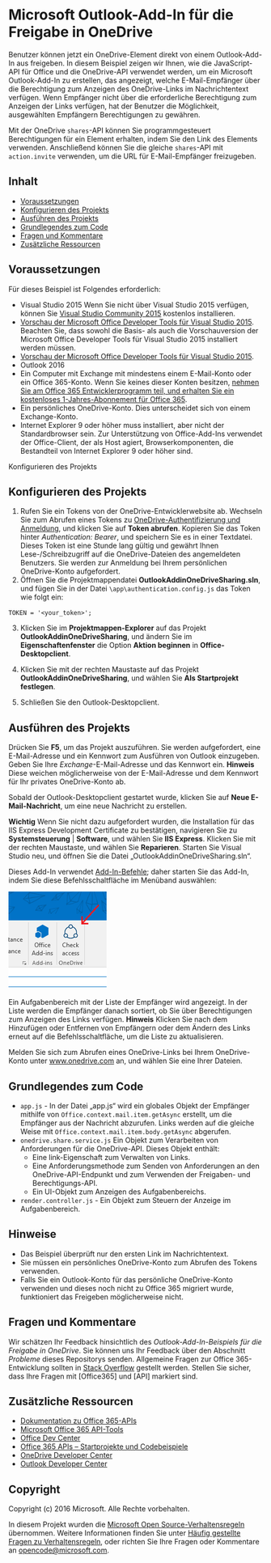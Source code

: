 # <a name="microsoft-outlook-add-in-sharing-to-onedrive"></a>Microsoft Outlook-Add-In für die Freigabe in OneDrive

Benutzer können jetzt ein OneDrive-Element direkt von einem Outlook-Add-In aus freigeben. In diesem Beispiel zeigen wir Ihnen, wie die JavaScript-API für Office und die OneDrive-API verwendet werden, um ein Microsoft Outlook-Add-In zu erstellen, das angezeigt, welche E-Mail-Empfänger über die Berechtigung zum Anzeigen des OneDrive-Links im Nachrichtentext verfügen. Wenn Empfänger nicht über die erforderliche Berechtigung zum Anzeigen der Links verfügen, hat der Benutzer die Möglichkeit, ausgewählten Empfängern Berechtigungen zu gewähren.

Mit der OneDrive `shares`-API können Sie programmgesteuert Berechtigungen für ein Element erhalten, indem Sie den Link des Elements verwenden. Anschließend können Sie die gleiche `shares`-API mit `action.invite` verwenden, um die URL für E-Mail-Empfänger freizugeben.


## <a name="table-of-contents"></a>Inhalt

* [Voraussetzungen](#prerequisites)
* [Konfigurieren des Projekts](#configure-the-project)
* [Ausführen des Projekts](#run-the-project)
* [Grundlegendes zum Code](#understand-the-code)
* [Fragen und Kommentare](#questions-and-comments)
* [Zusätzliche Ressourcen](#additional-resources)

## <a name="prerequisites"></a>Voraussetzungen

Für dieses Beispiel ist Folgendes erforderlich:

* Visual Studio 2015 Wenn Sie nicht über Visual Studio 2015 verfügen, können Sie [Visual Studio Community 2015](http://aka.ms/vscommunity2015) kostenlos installieren. 
* [Vorschau der Microsoft Office Developer Tools für Visual Studio 2015](http://aka.ms/officedevtoolsforvs2015). Beachten Sie, dass sowohl die Basis- als auch die Vorschauversion der Microsoft Office Developer Tools für Visual Studio 2015 installiert werden müssen.
* [Vorschau der Microsoft Office Developer Tools für Visual Studio 2015](http://www.microsoft.com/en-us/download/details.aspx?id=49972).
* Outlook 2016
* Ein Computer mit Exchange mit mindestens einem E-Mail-Konto oder ein Office 365-Konto. Wenn Sie keines dieser Konten besitzen, [nehmen Sie am Office 365 Entwicklerprogramm teil, und erhalten Sie ein kostenloses 1-Jahres-Abonnement für Office 365](https://aka.ms/devprogramsignup).
* Ein persönliches OneDrive-Konto. Dies unterscheidet sich von einem Exchange-Konto.
* Internet Explorer 9 oder höher muss installiert, aber nicht der Standardbrowser sein. Zur Unterstützung von Office-Add-Ins verwendet der Office-Client, der als Host agiert, Browserkomponenten, die Bestandteil von Internet Explorer 9 oder höher sind.

Konfigurieren des Projekts 

## <a name="configure-the-project"></a>Konfigurieren des Projekts

1. Rufen Sie ein Tokens von der OneDrive-Entwicklerwebsite ab. Wechseln Sie zum Abrufen eines Tokens zu [OneDrive-Authentifizierung und Anmeldung](https://dev.onedrive.com/auth/msa_oauth.htm), und klicken Sie auf **Token abrufen**. Kopieren Sie das Token hinter _Authentication: Bearer_, und speichern Sie es in einer Textdatei. Dieses Token ist eine Stunde lang gültig und gewährt Ihnen Lese-/Schreibzugriff auf die OneDrive-Dateien des angemeldeten Benutzers. Sie werden zur Anmeldung bei Ihrem persönlichen OneDrive-Konto aufgefordert.
2. Öffnen Sie die Projektmappendatei **OutlookAddinOneDriveSharing.sln**, und fügen Sie in der Datei `\app\authentication.config.js` das Token wie folgt ein:
```
TOKEN = '<your_token>';
```
3. Klicken Sie im **Projektmappen-Explorer** auf das Projekt **OutlookAddinOneDriveSharing**, und ändern Sie im **Eigenschaftenfenster** die Option **Aktion beginnen** in **Office-Desktopclient**.

4. Klicken Sie mit der rechten Maustaste auf das Projekt **OutlookAddinOneDriveSharing**, und wählen Sie **Als Startprojekt festlegen**.
5. Schließen Sie den Outlook-Desktopclient.

## <a name="run-the-project"></a>Ausführen des Projekts

Drücken Sie **F5**, um das Projekt auszuführen. Sie werden aufgefordert, eine E-Mail-Adresse und ein Kennwort zum Ausführen von Outlook einzugeben. Geben Sie Ihre _Exchange_-E-Mail-Adresse und das Kennwort ein. **Hinweis** Diese weichen möglicherweise von der E-Mail-Adresse und dem Kennwort für Ihr privates OneDrive-Konto ab. 

Sobald der Outlook-Desktopclient gestartet wurde, klicken Sie auf **Neue E-Mail-Nachricht**, um eine neue Nachricht zu erstellen.

**Wichtig** Wenn Sie nicht dazu aufgefordert wurden, die Installation für das IIS Express Development Certificate zu bestätigen, navigieren Sie zu **Systemsteuerung** | **Software**, und wählen Sie **IIS Express**. Klicken Sie mit der rechten Maustaste, und wählen Sie **Reparieren**. Starten Sie Visual Studio neu, und öffnen Sie die Datei „OutlookAddinOneDriveSharing.sln“.

Dieses Add-In verwendet [Add-In-Befehle](https://msdn.microsoft.com/EN-US/library/office/mt267547.aspx); daher starten Sie das Add-In, indem Sie diese Befehlsschaltfläche im Menüband auswählen:

![Befehlsschaltfläche zum Überprüfen des Zugriffs im Menüband](/readme-images/commandbutton.PNG)

Ein Aufgabenbereich mit der Liste der Empfänger wird angezeigt. In der Liste werden die Empfänger danach sortiert, ob Sie über Berechtigungen zum Anzeigen des Links verfügen. **Hinweis** Klicken Sie nach dem Hinzufügen oder Entfernen von Empfängern oder dem Ändern des Links erneut auf die Befehlsschaltfläche, um die Liste zu aktualisieren. 

Melden Sie sich zum Abrufen eines OneDrive-Links bei Ihrem OneDrive-Konto unter www.onedrive.com an, und wählen Sie eine Ihrer Dateien.

## <a name="understand-the-code"></a>Grundlegendes zum Code

* `app.js` - In der Datei „app.js“ wird ein globales Objekt der Empfänger mithilfe von `Office.context.mail.item.getAsync` erstellt, um die Empfänger aus der Nachricht abzurufen. Links werden auf die gleiche Weise mit `Office.context.mail.item.body.getAsync` abgerufen.
* `onedrive.share.service.js` Ein Objekt zum Verarbeiten von Anforderungen für die OneDrive-API. Dieses Objekt enthält:
    - Eine link-Eigenschaft zum Verwalten von Links.
    - Eine Anforderungsmethode zum Senden von Anforderungen an den OneDrive-API-Endpunkt und zum Verwenden der Freigaben- und Berechtigungs-API.
    - Ein UI-Objekt zum Anzeigen des Aufgabenbereichs.
* `render.controller.js` - Ein Objekt zum Steuern der Anzeige im Aufgabenbereich. 

## <a name="remarks"></a>Hinweise

* Das Beispiel überprüft nur den ersten Link im Nachrichtentext.
* Sie müssen ein persönliches OneDrive-Konto zum Abrufen des Tokens verwenden.
* Falls Sie ein Outlook-Konto für das persönliche OneDrive-Konto verwenden und dieses noch nicht zu Office 365 migriert wurde, funktioniert das Freigeben möglicherweise nicht.

## <a name="questions-and-comments"></a>Fragen und Kommentare

Wir schätzen Ihr Feedback hinsichtlich des *Outlook-Add-In-Beispiels für die Freigabe in OneDrive*. Sie können uns Ihr Feedback über den Abschnitt *Probleme* dieses Repositorys senden. Allgemeine Fragen zur Office 365-Entwicklung sollten in [Stack Overflow](http://stackoverflow.com/questions/tagged/Office365+API) gestellt werden. Stellen Sie sicher, dass Ihre Fragen mit [Office365] und [API] markiert sind.

## <a name="additional-resources"></a>Zusätzliche Ressourcen

* [Dokumentation zu Office 365-APIs](http://msdn.microsoft.com/office/office365/howto/platform-development-overview)
* [Microsoft Office 365 API-Tools](https://visualstudiogallery.msdn.microsoft.com/a15b85e6-69a7-4fdf-adda-a38066bb5155)
* [Office Dev Center](http://dev.office.com/)
* [Office 365 APIs – Startprojekte und Codebeispiele](http://msdn.microsoft.com/en-us/office/office365/howto/starter-projects-and-code-samples)
* [OneDrive Developer Center](http://dev.onedrive.com)
* [Outlook Developer Center](http://dev.outlook.com)

## <a name="copyright"></a>Copyright
Copyright (c) 2016 Microsoft. Alle Rechte vorbehalten.



In diesem Projekt wurden die [Microsoft Open Source-Verhaltensregeln](https://opensource.microsoft.com/codeofconduct/) übernommen. Weitere Informationen finden Sie unter [Häufig gestellte Fragen zu Verhaltensregeln](https://opensource.microsoft.com/codeofconduct/faq/), oder richten Sie Ihre Fragen oder Kommentare an [opencode@microsoft.com](mailto:opencode@microsoft.com).
